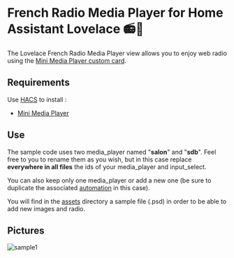 # French Radio Media Player for Home Assistant Lovelace 📻🕺

The Lovelace French Radio Media Player view allows you to enjoy web radio using the [Mini Media Player custom card](https://github.com/kalkih/mini-media-player).

## Requirements

Use [HACS](https://github.com/hacs/integration) to install :
- [Mini Media Player](https://github.com/kalkih/mini-media-player)

## Use

The sample code uses two media_player named "**salon**" and "**sdb**". Feel free to you to rename them as you wish, but in this case replace **everywhere in all files** the ids of your media_player and input_select. 

You can also keep only one media_player or add a new one (be sure to duplicate the associated [automation](https://github.com/Bastiencc/radio-media-player/tree/master/config/automations) in this case).

You will find in the [assets](https://github.com/Bastiencc/radio-media-player/tree/master/assets) directory a sample file (.psd) in order to be able to add new images and radio.

## Pictures

![sample1](https://i.ibb.co/vjWtXQk/radio-media-player.jpg)
